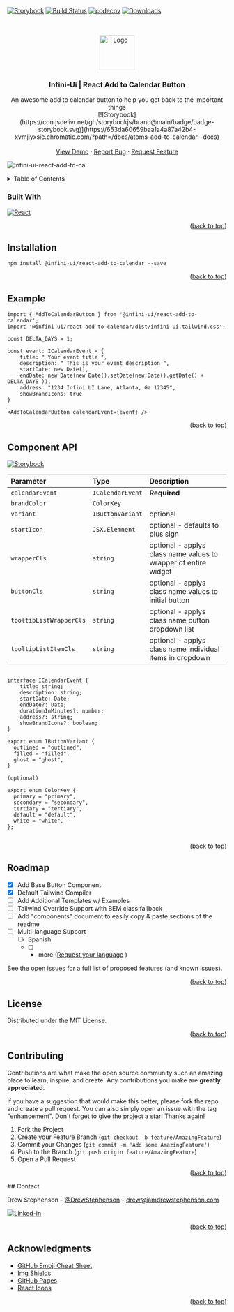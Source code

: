 <a name="readme-top"></a>

<!-- Improved compatibility of back to top link: See: https://github.com/othneildrew/Best-README-Template/pull/73 -->

<!-- PROJECT SHIELDS -->
<!--
*** I'm using markdown "reference style" links for readability.
*** Reference links are enclosed in brackets [ ] instead of parentheses ( ).
*** See the bottom of this document for the declaration of the reference variables
*** for contributors-url, forks-url, etc. This is an optional, concise syntax you may use.
*** https://www.markdownguide.org/basic-syntax/#reference-style-links
-->
[![Storybook](https://cdn.jsdelivr.net/gh/storybookjs/brand@main/badge/badge-storybook.svg)](https://653da60659baa1a4a87a42b4-xvmjiyxsie.chromatic.com/?path=/docs/atoms-add-to-calendar--docs)
[![Build Status](https://travis-ci.org/Drewskee/react-add-to-calendar.svg?branch=master)](https://travis-ci.org/Drewskee/react-add-to-calendar)
[![codecov](https://codecov.io/gh/Drewskee/react-add-to-calendar/branch/master/graph/badge.svg)](https://codecov.io/gh/Drewskee/react-add-to-calendar)
[![Downloads](http://img.shields.io/npm/dm/@infini-ui/react-add-to-calendar.svg)](https://npmjs.org/package/@infini-ui/react-add-to-calendar)

<br />



<!-- PROJECT LOGO -->

<br />
<div align="center">
  <a href="https://github.com/othneildrew/Best-README-Template">
    <img src="https://cdn-icons-png.flaticon.com/512/42/42953.png" alt="Logo" width="80" height="80">
  </a>

  <h3 align="center">Infini-Ui | React Add to Calendar Button</h3>

  <p align="center">
    An awesome add to calendar button to help you get back to the important things
    <br />
    [![Storybook](https://cdn.jsdelivr.net/gh/storybookjs/brand@main/badge/badge-storybook.svg)](https://653da60659baa1a4a87a42b4-xvmjiyxsie.chromatic.com/?path=/docs/atoms-add-to-calendar--docs)
    <br />
    <br />
    <a href="https://653da60659baa1a4a87a42b4-bovhsyrref.chromatic.com/?path=/story/atoms-add-to-calendar--primary">View Demo</a>
    ·
    <a href="https://github.com/Drewskee/react-add-to-calendar/issues">Report Bug</a>
    ·
    <a href="https://github.com/Drewskee/react-add-to-calendar/issues">Request Feature</a>
  </p>
</div>

![infini-ui-react-add-to-cal](https://github.com/Drewskee/react-add-to-calendar/assets/1480387/91aae757-2e04-4665-a066-51892db613b1)

<!-- TABLE OF CONTENTS -->
<details>
  <summary>Table of Contents</summary>
  <ol>
    <li>
      <a href="#about-the-project">About The Project</a>
      <ul>
        <li><a href="#built-with">Built With</a></li>
      </ul>
    </li>
    <li>
      <a href="#getting-started">Getting Started</a>
      <ul>
        <li><a href="#prerequisites">Prerequisites</a></li>
        <li><a href="#installation">Installation</a></li>
      </ul>
    </li>
    <li><a href="#usage">Usage</a></li>
    <li><a href="#roadmap">Roadmap</a></li>
    <li><a href="#contributing">Contributing</a></li>
    <li><a href="#license">License</a></li>
    <li><a href="#contact">Contact</a></li>
    <li><a href="#acknowledgments">Acknowledgments</a></li>
  </ol>
</details>


### Built With

[![React][React.js]][React-url]


<p align="right">(<a href="#readme-top">back to top</a>)</p>

## Installation

 ```
npm install @infini-ui/react-add-to-calendar --save
```

<p align="right">(<a href="#readme-top">back to top</a>)</p>

<!-- SAMPLE CODE -->
## Example

```
import { AddToCalendarButton } from '@infini-ui/react-add-to-calendar';
import '@infini-ui/react-add-to-calendar/dist/infini-ui.tailwind.css';

const DELTA_DAYS = 1;

const event: ICalendarEvent = {
    title: " Your event title ",
    description: " This is your event description ",
    startDate: new Date(),
    endDate: new Date(new Date().setDate(new Date().getDate() + DELTA_DAYS )),
    address: "1234 Infini UI Lane, Atlanta, Ga 12345",
    showBrandIcons: true
}

<AddToCalendarButton calendarEvent={event} />

```

<p align="right">(<a href="#readme-top">back to top</a>)</p>

## Component API  
[![Storybook](https://cdn.jsdelivr.net/gh/storybookjs/brand@main/badge/badge-storybook.svg)](https://653da60659baa1a4a87a42b4-xvmjiyxsie.chromatic.com/?path=/docs/atoms-add-to-calendar--docs)

| Parameter | Type | Description |
| :--- | :--- | :--- |
| `calendarEvent` | `ICalendarEvent` | **Required** |
| `brandColor` | `ColorKey` |  |
| `variant` | `IButtonVariant` | optional |
| `startIcon` | `JSX.Elemnent` | optional - defaults to plus sign |
| `wrapperCls` | `string` | optional - applys class name values to wrapper of entire widget |
| `buttonCls` | `string` | optional - applys class name values to initial button |
| `tooltipListWrapperCls` | `string` | optional - applys class name button dropdown list |
| `tooltipListItemCls` | `string` | optional - applys class name individual items in dropdown |


```

interface ICalendarEvent {
    title: string;
    description: string;
    startDate: Date;
    endDate?: Date;
    durationInMinutes?: number;
    address?: string;
    showBrandIcons?: boolean;
}

export enum IButtonVariant {
  outlined = "outlined",
  filled = "filled",
  ghost = "ghost",
}

(optional)

export enum ColorKey {
  primary = "primary",
  secondary = "secondary",
  tertiary = "tertiary",
  default = "default",
  white = "white",
};


```

<p align="right">(<a href="#readme-top">back to top</a>)</p>


<!-- ROADMAP -->
## Roadmap

- [x] Add Base Button Component
- [x] Default Tailwind Compiler
- [ ] Add Additional Templates w/ Examples
- [ ] Tailwind Override Support with BEM class fallback
- [ ] Add "components" document to easily copy & paste sections of the readme
- [ ] Multi-language Support
    - [ ] Spanish
    - [ ] + more ([Request your language](https://github.com/othneildrew/Best-README-Template/issues)  )

See the [open issues](https://github.com/othneildrew/Best-README-Template/issues) for a full list of proposed features (and known issues).

<p align="right">(<a href="#readme-top">back to top</a>)</p>


<!-- LICENSE -->
## License

Distributed under the MIT License.

<p align="right">(<a href="#readme-top">back to top</a>)</p>

<!-- CONTRIBUTING -->
## Contributing

Contributions are what make the open source community such an amazing place to learn, inspire, and create. Any contributions you make are **greatly appreciated**.

If you have a suggestion that would make this better, please fork the repo and create a pull request. You can also simply open an issue with the tag "enhancement".
Don't forget to give the project a star! Thanks again!

1. Fork the Project
2. Create your Feature Branch (`git checkout -b feature/AmazingFeature`)
3. Commit your Changes (`git commit -m 'Add some AmazingFeature'`)
4. Push to the Branch (`git push origin feature/AmazingFeature`)
5. Open a Pull Request

<p align="right">(<a href="#readme-top">back to top</a>)</p>
<!-- CONTACT -->
## Contact

Drew Stephenson - [@DrewStephenson](https://twitter.com/DrewStephenson) - drew@iamdrewstephenson.com

[![Linked-in](https://img.shields.io/badge/LinkedIn-Connect-0077B5?style=for-the-badge&logo=linkedin&logoColor=white.svg)](https://www.linkedin.com/in/andrew-tech-stephenson)

<p align="right">(<a href="#readme-top">back to top</a>)</p>



<!-- ACKNOWLEDGMENTS -->
## Acknowledgments

* [GitHub Emoji Cheat Sheet](https://www.webpagefx.com/tools/emoji-cheat-sheet)
* [Img Shields](https://shields.io)
* [GitHub Pages](https://pages.github.com)
* [React Icons](https://react-icons.github.io/react-icons/search)

<p align="right">(<a href="#readme-top">back to top</a>)</p>



<!-- MARKDOWN LINKS & IMAGES -->
<!-- https://www.markdownguide.org/basic-syntax/#reference-style-links -->
[contributors-shield]: https://img.shields.io/github/contributors/othneildrew/Best-README-Template.svg?style=for-the-badge
[contributors-url]: https://github.com/othneildrew/Best-README-Template/graphs/contributors
[forks-shield]: https://img.shields.io/github/forks/othneildrew/Best-README-Template.svg?style=for-the-badge
[forks-url]: https://github.com/othneildrew/Best-README-Template/network/members
[stars-shield]: https://img.shields.io/github/stars/othneildrew/Best-README-Template.svg?style=for-the-badge
[stars-url]: https://github.com/othneildrew/Best-README-Template/stargazers
[issues-shield]: https://img.shields.io/github/issues/othneildrew/Best-README-Template.svg?style=for-the-badge
[issues-url]: https://github.com/othneildrew/Best-README-Template/issues
[license-shield]: https://img.shields.io/github/license/othneildrew/Best-README-Template.svg?style=for-the-badge
[license-url]: https://github.com/othneildrew/Best-README-Template/blob/master/LICENSE.txt
[linkedin-shield]: https://img.shields.io/badge/-LinkedIn-black.svg?style=for-the-badge&logo=linkedin&colorB=555
[linkedin-url]: https://linkedin.com/in/othneildrew
[product-screenshot]: images/screenshot.png
[Next.js]: https://img.shields.io/badge/next.js-000000?style=for-the-badge&logo=nextdotjs&logoColor=white
[Next-url]: https://nextjs.org/
[React.js]: https://img.shields.io/badge/React-20232A?style=for-the-badge&logo=react&logoColor=61DAFB
[React-url]: https://reactjs.org/
[Vue.js]: https://img.shields.io/badge/Vue.js-35495E?style=for-the-badge&logo=vuedotjs&logoColor=4FC08D
[Vue-url]: https://vuejs.org/
[Angular.io]: https://img.shields.io/badge/Angular-DD0031?style=for-the-badge&logo=angular&logoColor=white
[Angular-url]: https://angular.io/
[Svelte.dev]: https://img.shields.io/badge/Svelte-4A4A55?style=for-the-badge&logo=svelte&logoColor=FF3E00
[Svelte-url]: https://svelte.dev/
[Laravel.com]: https://img.shields.io/badge/Laravel-FF2D20?style=for-the-badge&logo=laravel&logoColor=white
[Laravel-url]: https://laravel.com
[Bootstrap.com]: https://img.shields.io/badge/Bootstrap-563D7C?style=for-the-badge&logo=bootstrap&logoColor=white
[Bootstrap-url]: https://getbootstrap.com
[JQuery.com]: https://img.shields.io/badge/jQuery-0769AD?style=for-the-badge&logo=jquery&logoColor=white
[JQuery-url]: https://jquery.com 
